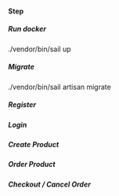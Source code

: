#### Step

##### Run docker

./vendor/bin/sail up

##### Migrate

./vendor/bin/sail artisan migrate

##### Register

##### Login

##### Create Product

##### Order Product

##### Checkout / Cancel Order
